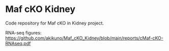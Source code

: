 # Maf cKO Kidney

Code repository for Maf cKO in Kidney project.
 
RNA-seq figures: https://github.com/akikuno/Maf_cKO_Kidney/blob/main/reports/cMaf-cKO-RNAseq.pdf
